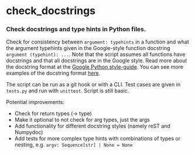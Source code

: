# check_docstrings
### Check docstrings and type hints in Python files.

Check for consistency between ```argument: typehints``` in a function and what the argument typehints given in the Google-style function docstring ```argument (typehint): ...```. Note that the script assumes all functions have docstrings and that all docstrings are in the Google style. Read more about the docstring format at the [Google Python style-guide](https://google.github.io/styleguide/pyguide.html#383-functions-and-methods). You can see more examples of the docstring format [here](https://www.sphinx-doc.org/en/master/usage/extensions/example_google.html#example-google).

The script can be run as a git hook or with a CLI. Test cases are given in ```tests.py``` and run with ```unittest```. Script is still basic.

Potential improvements:
- Check for return types (-> type)
- Make it optional to not check for arg types, just the args
- Add functionality for different docstring styles (namely reST and Numpydoc)
- Add tests for more complex type hints with combinations of types or nesting, e.g. ```argv: Sequence[str] | None = None```
